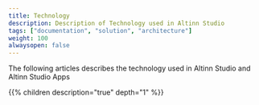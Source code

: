 ```yaml
---
title: Technology
description: Description of Technology used in Altinn Studio
tags: ["documentation", "solution", "architecture"]
weight: 100
alwaysopen: false
---
```


The following articles describes the technology used in Altinn Studio and Altinn Studio Apps


{{% children description="true" depth="1" %}}








